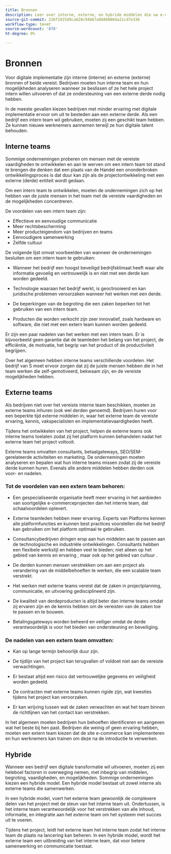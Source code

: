 ```yaml
---
title: Bronnen
description: Leer over interne, externe, en hybride middelen die uw e-commerceteams kunnen helpen steunen.
source-git-commit: 226f1925d9ca628c94b67a86888084a21cd7e336
workflow-type: tm+mt
source-wordcount: '878'
ht-degree: 0%

---
```



# Bronnen

Voor digitale implementatie zijn interne (interne) en externe (externe) bronnen of beide vereist. Bedrijven moeten hun interne team en hun mogelijkheden analyseren wanneer ze beslissen of ze het hele project intern willen uitvoeren of dat ze ondersteuning van een externe derde nodig hebben.

In de meeste gevallen kiezen bedrijven met minder ervaring met digitale implementatie ervoor om uit te besteden aan een externe derde. Als een bedrijf een intern team wil gebruiken, moeten zij een geschikt team hebben. Ze kunnen nieuwe werknemers aannemen terwijl ze hun digitale talent behouden.

## Interne teams

Sommige ondernemingen proberen om mensen met de vereiste vaardigheden te ontwikkelen en aan te werven om een intern team tot stand te brengen die denken dat een plaats van de Handel een ononderbroken ontwikkelingsproces is dat duur kan zijn als de projectontwikkeling met een externe (derde) entiteit wordt gedaan.

Om een intern team te ontwikkelen, moeten de ondernemingen zich op het hebben van de juiste mensen in het team met de vereiste vaardigheden en de mogelijkheden concentreren.

De voordelen van een intern team zijn:

- Effectieve en eenvoudige communicatie
- Meer rechtsbescherming
- Meer producteigendom van bedrijven en teams
- Eenvoudigere samenwerking
- Zelfde cultuur

De volgende lijst omvat voorbeelden van wanneer de ondernemingen besluiten om een intern team te gebruiken:

- Wanneer het bedrijf een hoogst beveiligd bedrijfsklimaat heeft waar alle informatie gevoelig en vertrouwelijk is en niet met een derde kan worden gedeeld.

- Technologie waaraan het bedrijf werkt, is geoctrooieerd en kan juridische problemen veroorzaken wanneer het werken met een derde.

- De beperkingen van de begroting die een zaken beperken tot het gebruiken van een intern team.

- Producten die worden verkocht zijn zeer innovatief, zoals hardware en software, die niet met een extern team kunnen worden gedeeld.

Er zijn een paar nadelen van het werken met een intern team. Er is bijvoorbeeld geen garantie dat de teamleden het belang van het project, de efficiëntie, de motivatie, het begrip van het product of de productiviteit begrijpen.

Over het algemeen hebben interne teams verschillende voordelen. Het bedrijf van S moet ervoor zorgen dat zij de juiste mensen hebben die in het team werken die zelf-gemotiveerd, bekwaam zijn, en de vereiste mogelijkheden hebben.

## Externe teams

Als bedrijven niet over het vereiste interne team beschikken, moeten ze externe teams inhuren (ook wel derden genoemd). Bedrijven huren voor een beperkte tijd externe middelen in, waar het externe team de vereiste ervaring, kennis, vakspecialisten en implementatievaardigheden heeft.

Tijdens het ontwikkelen van het project, helpen de externe teams ook interne teams toelaten zodat zij het platform kunnen behandelen nadat het externe team het project voltooit.

Externe teams omvatten consultants, betaalgateways, SEO/SEM-gerelateerde activiteiten en marketing. De ondernemingen moeten analyseren en bepalen wat hun interne teams missen zodat zij de vereiste derde kunnen huren. Evenals alle andere middelen hebben derden ook voor- en nadelen.

### Tot de voordelen van een extern team behoren:

- Een gespecialiseerde organisatie heeft meer ervaring in het aanbieden van soortgelijke e-commerceprojecten dan het interne team, dat schaalvoordelen oplevert.

- Externe teamleden hebben meer ervaring. Experts van Platforms kennen alle platformfuncties en kunnen best practices voorstellen die het bedrijf kan gebruiken om het platform optimaal te gebruiken.

- Consultancybedrijven dringen erop aan hun middelen aan te passen aan de technologische en industriële ontwikkelingen. Consultants hebben een flexibele werkstijl en hebben veel te bieden; niet alleen op het gebied van kennis en ervaring , maar ook op het gebied van cultuur .

- De derden kunnen mensen verstrekken om aan een project als verandering van de middelbehoeften te werken, die een scalable team verstrekt.

- Het werken met externe teams vereist dat de zaken in projectplanning, communicatie, en uitvoering gedisciplineerd zijn.

- De kwaliteit van derdeproducten is altijd beter dan interne teams omdat zij ervaren zijn en de kennis hebben om de vereisten van de zaken toe te passen en te bouwen.

- Betalingsgateways worden beheerd en veiliger omdat de derde verantwoordelijk is voor het bieden van ondersteuning en beveiliging.

### De nadelen van een extern team omvatten:

- Kan op lange termijn behoorlijk duur zijn.

- De tijdlijn van het project kan terugvallen of voldoet niet aan de vereiste verwachtingen.

- Er bestaat altijd een risico dat vertrouwelijke gegevens en veiligheid worden gedeeld.

- De contracten met externe teams kunnen rigide zijn, wat kwesties tijdens het project kan veroorzaken.

- Er kan wrijving tussen wat de zaken verwachten en wat het team binnen de richtlijnen van het contact kan verstrekken.

In het algemeen moeten bedrijven hun behoeften identificeren en aangeven wat het beste bij hen past. Bedrijven die weinig of geen ervaring hebben, moeten een extern team kiezen dat de site e-commerce kan implementeren en hun werknemers kan trainen om deze na de introductie te verwerken.

## Hybride

Wanneer een bedrijf een digitale transformatie wil uitvoeren, moeten zij een heleboel factoren in overweging nemen, met inbegrip van middelen, begroting, vaardigheden, en mogelijkheden. Sommige ondernemingen kiezen een hybride model. Een hybride model bestaat uit zowel interne als externe teams die samenwerken.

In een hybride model, voert het externe team gewoonlijk de complexere delen van het project met de steun van het interne team uit. Ondertussen, is het interne team verantwoordelijk voor het verstrekken van alle inhoud, informatie, en integratie aan het externe team om het systeem met succes uit te voeren.

Tijdens het project, leidt het externe team het interne team zodat het interne team de plaats na lancering kan beheren. In een hybride model, wordt het externe team een uitbreiding van het interne team, dat voor betere samenwerking en communicatie toestaat.

